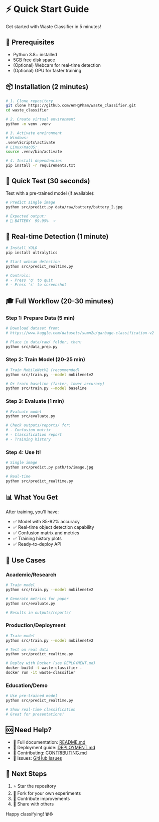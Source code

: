 # ⚡ Quick Start Guide

Get started with Waste Classifier in 5 minutes!

## 🎯 Prerequisites

- Python 3.8+ installed
- 5GB free disk space
- (Optional) Webcam for real-time detection
- (Optional) GPU for faster training

## 📦 Installation (2 minutes)

```bash
# 1. Clone repository
git clone https://github.com/AnHgPham/waste_classifier.git
cd waste_classifier

# 2. Create virtual environment
python -m venv .venv

# 3. Activate environment
# Windows:
.venv\Scripts\activate
# Linux/macOS:
source .venv/bin/activate

# 4. Install dependencies
pip install -r requirements.txt
```

## 🚀 Quick Test (30 seconds)

Test with a pre-trained model (if available):

```bash
# Predict single image
python src/predict.py data/raw/battery/battery_2.jpg

# Expected output:
# 🥇 BATTERY  99.95%  ⭐
```

## 🎥 Real-time Detection (1 minute)

```bash
# Install YOLO
pip install ultralytics

# Start webcam detection
python src/predict_realtime.py

# Controls:
# - Press 'q' to quit
# - Press 's' to screenshot
```

## 🎓 Full Workflow (20-30 minutes)

### Step 1: Prepare Data (5 min)

```bash
# Download dataset from:
# https://www.kaggle.com/datasets/sumn2u/garbage-classification-v2

# Place in data/raw/ folder, then:
python src/data_prep.py
```

### Step 2: Train Model (20-25 min)

```bash
# Train MobileNetV2 (recommended)
python src/train.py --model mobilenetv2

# Or train baseline (faster, lower accuracy)
python src/train.py --model baseline
```

### Step 3: Evaluate (1 min)

```bash
# Evaluate model
python src/evaluate.py

# Check outputs/reports/ for:
# - Confusion matrix
# - Classification report
# - Training history
```

### Step 4: Use It! 

```bash
# Single image
python src/predict.py path/to/image.jpg

# Real-time
python src/predict_realtime.py
```

## 📊 What You Get

After training, you'll have:

- ✅ Model with 85-92% accuracy
- ✅ Real-time object detection capability
- ✅ Confusion matrix and metrics
- ✅ Training history plots
- ✅ Ready-to-deploy API

## 🎯 Use Cases

### Academic/Research
```bash
# Train model
python src/train.py --model mobilenetv2

# Generate metrics for paper
python src/evaluate.py

# Results in outputs/reports/
```

### Production/Deployment
```bash
# Train model
python src/train.py --model mobilenetv2

# Test on real data
python src/predict_realtime.py

# Deploy with Docker (see DEPLOYMENT.md)
docker build -t waste-classifier .
docker run -it waste-classifier
```

### Education/Demo
```bash
# Use pre-trained model
python src/predict_realtime.py

# Show real-time classification
# Great for presentations!
```

## 🆘 Need Help?

- 📖 Full documentation: [README.md](README.md)
- 🚀 Deployment guide: [DEPLOYMENT.md](DEPLOYMENT.md)
- 🤝 Contributing: [CONTRIBUTING.md](CONTRIBUTING.md)
- 🐛 Issues: [GitHub Issues](https://github.com/AnHgPham/waste_classifier/issues)

## 🎉 Next Steps

1. ⭐ Star the repository
2. 🍴 Fork for your own experiments
3. 🤝 Contribute improvements
4. 📢 Share with others

Happy classifying! 🗑️♻️

